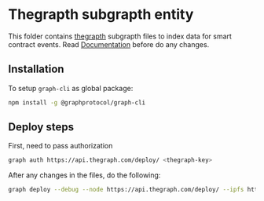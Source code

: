 # Thegrapth subgrapth entity

This folder contains [thegrapth](https://thegraph.com/) subgrapth files to index data for smart contract events.
Read [Documentation](https://thegraph.com/docs/define-a-subgraph) before do any changes.

## Installation
To setup `graph-cli` as global package:

```sh
npm install -g @graphprotocol/graph-cli
```

## Deploy steps
First, need to pass authorization

```sh
graph auth https://api.thegraph.com/deploy/ <thegraph-key> 
```

After any changes in the files, do the following:

```sh
graph deploy --debug --node https://api.thegraph.com/deploy/ --ipfs https://api.thegraph.com/ipfs/ <path-subgraph>
```
